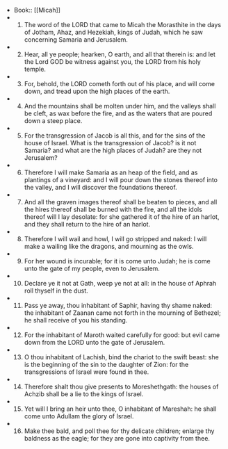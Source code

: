 - Book:: [[Micah]]
- 1. The word of the LORD that came to Micah the Morasthite in the days of Jotham, Ahaz, and Hezekiah, kings of Judah, which he saw concerning Samaria and Jerusalem.
- 2. Hear, all ye people; hearken, O earth, and all that therein is: and let the Lord GOD be witness against you, the LORD from his holy temple.
- 3. For, behold, the LORD cometh forth out of his place, and will come down, and tread upon the high places of the earth.
- 4. And the mountains shall be molten under him, and the valleys shall be cleft, as wax before the fire, and as the waters that are poured down a steep place.
- 5. For the transgression of Jacob is all this, and for the sins of the house of Israel. What is the transgression of Jacob? is it not Samaria? and what are the high places of Judah? are they not Jerusalem?
- 6. Therefore I will make Samaria as an heap of the field, and as plantings of a vineyard: and I will pour down the stones thereof into the valley, and I will discover the foundations thereof.
- 7. And all the graven images thereof shall be beaten to pieces, and all the hires thereof shall be burned with the fire, and all the idols thereof will I lay desolate: for she gathered it of the hire of an harlot, and they shall return to the hire of an harlot.
- 8. Therefore I will wail and howl, I will go stripped and naked: I will make a wailing like the dragons, and mourning as the owls.
- 9. For her wound is incurable; for it is come unto Judah; he is come unto the gate of my people, even to Jerusalem.
- 10. Declare ye it not at Gath, weep ye not at all: in the house of Aphrah roll thyself in the dust.
- 11. Pass ye away, thou inhabitant of Saphir, having thy shame naked: the inhabitant of Zaanan came not forth in the mourning of Bethezel; he shall receive of you his standing.
- 12. For the inhabitant of Maroth waited carefully for good: but evil came down from the LORD unto the gate of Jerusalem.
- 13. O thou inhabitant of Lachish, bind the chariot to the swift beast: she is the beginning of the sin to the daughter of Zion: for the transgressions of Israel were found in thee.
- 14. Therefore shalt thou give presents to Moreshethgath: the houses of Achzib shall be a lie to the kings of Israel.
- 15. Yet will I bring an heir unto thee, O inhabitant of Mareshah: he shall come unto Adullam the glory of Israel.
- 16. Make thee bald, and poll thee for thy delicate children; enlarge thy baldness as the eagle; for they are gone into captivity from thee.

